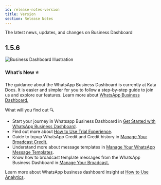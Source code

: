 ```yaml
---
id: release-notes-version
title: Version
section: Release Notes
---
```


The latest news, updates, and changes on Business Dashboard

## 1.5.6

![Business Dashboard Illustration](/assets/images/products/business-dashboard/release-notes/business-dashboard-illustration.png)

### What’s New ⭐️

The guidance about the WhatsApp Business Dashboard is currently at Kata Docs. It is easier and simpler for you to follow a step-by-step guide to join us and explore our features. Learn more about [WhatsApp Business Dashboard.](/business-dashboard/introduction)

What will you find out 🔍

-   Start your journey in Whatsapp Business Dashboard in [Get Started with WhatsApp Business Dashboard](/business-dashboard/get-started).
-   Find out more about [How to Use Trial Experience](/business-dashboard/how-to-use-trial).
-   Guide to topup WhatsApp Credit and Credit history in [Manage Your Broadcast Credit.](/business-dashboard/manage-wa-credit)
-   Understand more about message templates in [Manage Your WhatsApp Message Templates](/business-dashboard/whatsapp-message-templates).
-   Know how to broadcast template messages from the WhatsApp Business Dashboard in [Manage Your Broadcast.](/business-dashboard/manage-broadcast)

Learn more about WhatsApp business dashboard insight at [How to Use Analytics](/business-dashboard/use-analytics).
